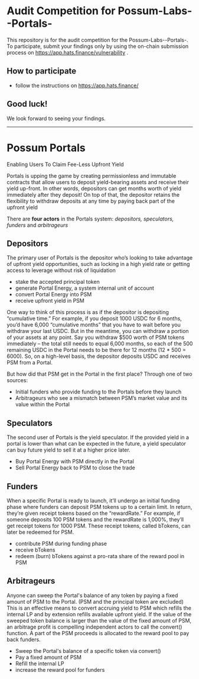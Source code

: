 # Audit Competition for Possum-Labs--Portals-
This repository is for the audit competition for the Possum-Labs--Portals-.
To participate, submit your findings only by using the on-chain submission process on https://app.hats.finance/vulnerability .
## How to participate
- follow the instructions on https://app.hats.finance/
## Good luck!
We look forward to seeing your findings.
* * *
# Possum Portals
Enabling Users To Claim Fee-Less Upfront Yield

Portals is upping the game by creating permissionless and immutable contracts that allow users to deposit yield-bearing assets and receive their yield up-front. In other words, depositors can get months worth of yield immediately after they deposit! 
On top of that, the depositor retains the flexibility to withdraw deposits at any time by paying back part of the upfront yield

There are **four actors** in the Portals system: *depositors, speculators, funders* and *arbitrageurs*

## Depositors
The primary user of Portals is the depositor who’s looking to take advantage of upfront yield opportunities, such as locking in a high yield rate or getting access to leverage without risk of liquidation 
* stake the accepted principal token
* generate Portal Energy, a system internal unit of account
* convert Portal Energy into PSM
* receive upfront yield in PSM

One way to think of this process is as if the depositor is depositing “cumulative time.”
For example, if you deposit 1000 USDC for 6 months, you’d have 6,000 “cumulative months” that you have to wait before you withdraw your last USDC. But in the meantime, you can withdraw a portion of your assets at any point. Say you withdraw $500 worth of PSM tokens immediately – the total still needs to equal 6,000 months, so each of the 500 remaining USDC in the Portal needs to be there for 12 months (12 * 500 = 6000).
So, on a high-level basis, the depositor deposits USDC and receives PSM from a Portal. 

But how did that PSM get in the Portal in the first place? Through one of two sources: 
* Initial funders who provide funding to the Portals before they launch
* Arbitrageurs who see a mismatch between PSM’s market value and its value within the Portal 

## Speculators
The second user of Portals is the yield speculator. If the provided yield in a portal is lower than what can be expected in the future, a yield speculator can buy future yield to sell it at a higher price later.
* Buy Portal Energy with PSM directly in the Portal
* Sell Portal Energy back to PSM to close the trade

## Funders
When a specific Portal is ready to launch, it’ll undergo an initial funding phase where funders can deposit PSM tokens up to a certain limit. 
In return, they’re given receipt tokens based on the “rewardRate.” For example, if someone deposits 100 PSM tokens and the rewardRate is 1,000%, they’ll get receipt tokens for 1000 PSM.
These receipt tokens, called bTokens, can later be redeemed for PSM. 
* contribute PSM during funding phase
* receive bTokens
* redeem (burn) bTokens against a pro-rata share of the reward pool in PSM

## Arbitrageurs
Anyone can sweep the Portal's balance of any token by paying a fixed amount of PSM to the Portal. (PSM and the principal token are excluded)
This is an effective means to convert accruing yield to PSM which refills the internal LP and by extension refills available upfront yield.
If the value of the sweeped token balance is larger than the value of the fixed amount of PSM, an arbitrage profit is compelling independent actors to call the convert() function. A part of the PSM proceeds is allocated to the reward pool to pay back funders.
* Sweep the Portal's balance of a specific token via convert()
* Pay a fixed amount of PSM
* Refill the internal LP
* increase the reward pool for funders

